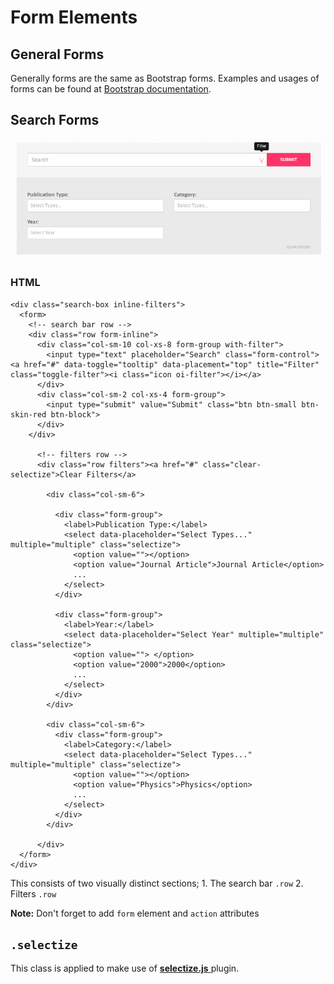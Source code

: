 # Form Elements

## General Forms

Generally forms are the same as Bootstrap forms. Examples and usages of forms can be found at [Bootstrap documentation](http://getbootstrap.com/css/#forms).

## Search Forms

![search form](../.gitbook/assets/form-search.png)

### HTML

```text
<div class="search-box inline-filters">
  <form>
    <!-- search bar row -->
    <div class="row form-inline">
      <div class="col-sm-10 col-xs-8 form-group with-filter">
        <input type="text" placeholder="Search" class="form-control"><a href="#" data-toggle="tooltip" data-placement="top" title="Filter" class="toggle-filter"><i class="icon oi-filter"></i></a>
      </div>
      <div class="col-sm-2 col-xs-4 form-group">
        <input type="submit" value="Submit" class="btn btn-small btn-skin-red btn-block">
      </div>
    </div>

      <!-- filters row -->
      <div class="row filters"><a href="#" class="clear-selectize">Clear Filters</a>

        <div class="col-sm-6">

          <div class="form-group">
            <label>Publication Type:</label>
            <select data-placeholder="Select Types..." multiple="multiple" class="selectize">
              <option value=""></option>
              <option value="Journal Article">Journal Article</option>
              ...
            </select>
          </div>

          <div class="form-group">
            <label>Year:</label>
            <select data-placeholder="Select Year" multiple="multiple" class="selectize">
              <option value=""> </option>
              <option value="2000">2000</option>
              ...
            </select>
          </div>  
        </div>

        <div class="col-sm-6">
          <div class="form-group">
            <label>Category:</label>
            <select data-placeholder="Select Types..." multiple="multiple" class="selectize">
              <option value=""></option>
              <option value="Physics">Physics</option>
              ...
            </select>
          </div>
        </div>

      </div>
  </form>
</div>
```

This consists of two visually distinct sections; 1. The search bar `.row` 2. Filters `.row`

**Note:** Don't forget to add `form` element and `action` attributes

## `.selectize`

This class is applied to make use of [**selectize.js** ](http://selectize.github.io/selectize.js/)plugin.

